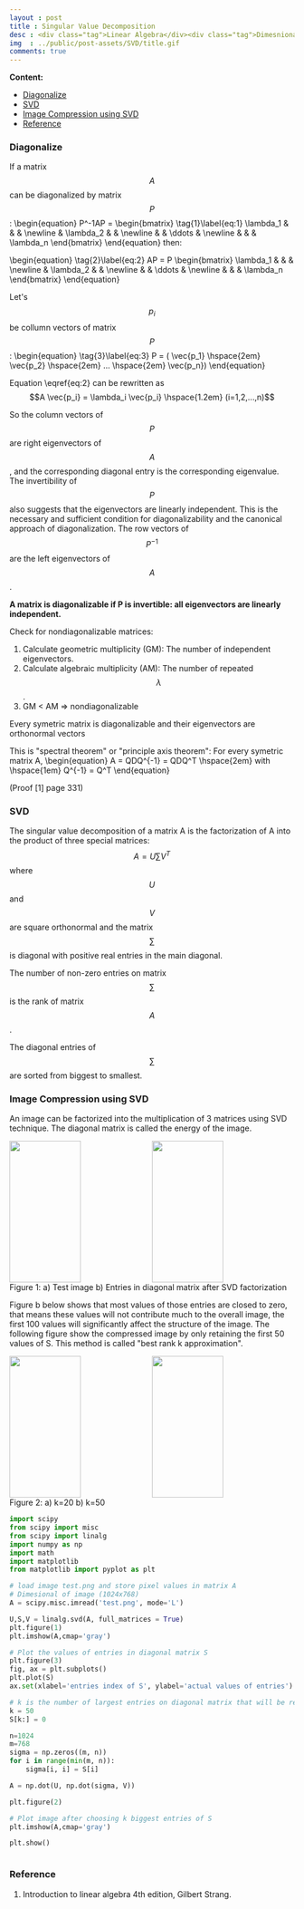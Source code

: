 ```yaml
---
layout : post
title : Singular Value Decomposition
desc : <div class="tag">Linear Algebra</div><div class="tag">Dimesnionality Reduction</div><br> Factorize every matrix into 3 special matrices, application in image compression with python code.
img  : ../public/post-assets/SVD/title.gif
comments: true
---
```


**Content:**
<!-- MarkdownTOC depth=4 -->

- [Diagonalize](#diagonalize)
- [SVD](#svd)
- [Image Compression using SVD](#image-compression-using-svd)
- [Reference](#reference)

<!-- /MarkdownTOC -->

<a name="diagonalize"></a>
### Diagonalize
If a matrix $$A$$ can be diagonalized by matrix $$P$$:
\begin{equation}
P^-1AP = \begin{bmatrix} \tag{1}\label{eq:1}
 \lambda_1 &  &  &  \newline
  & \lambda_2 &  &  \newline
  &  & \ddots  &  \newline
  &  &  & \lambda_n
\end{bmatrix}
\end{equation}
then:

\begin{equation} \tag{2}\label{eq:2}
AP = P \begin{bmatrix}
 \lambda_1 &  &  &  \newline
  & \lambda_2 &  &  \newline
  &  & \ddots  &  \newline
  &  &  & \lambda_n
\end{bmatrix}
\end{equation}

Let's $$p_i$$ be collumn vectors of matrix $$P$$:
\begin{equation} \tag{3}\label{eq:3}
P = ( \vec{p_1} \hspace{2em} \vec{p_2} \hspace{2em} ... \hspace{2em} \vec{p_n}) 
\end{equation}

Equation \eqref{eq:2} can be rewritten as
$$A \vec{p_i} = \lambda_i \vec{p_i} \hspace{1.2em} (i=1,2,...,n)$$ 

So the column vectors of $$P$$ are right eigenvectors of $$A$$, and the corresponding diagonal entry is the corresponding eigenvalue. The invertibility of $$P$$ also suggests that the eigenvectors are linearly independent. This is the necessary and sufficient condition for diagonalizability and the canonical approach of diagonalization. The row vectors of $$P^{-1}$$ are the left eigenvectors of $$A$$.

**A matrix is diagonalizable if P is invertible: all eigenvectors are linearly independent.**

Check for nondiagonalizable matrices:
1. Calculate geometric multiplicity (GM): The number of independent eigenvectors.
2. Calculate algebraic multiplicity (AM): The number of repeated $$\lambda$$.
3. GM < AM => nondiagonalizable

<div class='message'>Every symetric matrix is diagonalizable and their eigenvectors are orthonormal vectors</div>

This is "spectral theorem" or "principle axis theorem": For every symetric matrix A,
\begin{equation}
A = QDQ^{-1} = QDQ^T \hspace{2em} with \hspace{1em} Q^{-1} = Q^T
\end{equation}

(Proof [1] page 331)


<a name="svd"></a>
### SVD

The singular value decomposition of a matrix A is the factorization of A into the product of three special matrices: $$A=U \sum V^T$$ where $$U$$ and $$V$$ are square orthonormal and the matrix $$\sum$$ is diagonal with positive real entries in the main diagonal.

The number of non-zero entries on matrix $$\sum$$ is the rank of matrix $$A$$.

The diagonal entries of $$\sum$$ are sorted from biggest to smallest.

<a name="image-compression-using-svd"></a>
### Image Compression using SVD
An image can be factorized into the multiplication of 3 matrices using SVD technique. The diagonal matrix is called the energy of the image. 

<div class="imgcap">
	<img style="float:left; display: inline-block; width: 50%;" src ="/public/post-assets/SVD/test.png" width = "500" height="250" >
	<img id="fig1" style="float:left; display: inline-block; width: 50%;" src ="/public/post-assets/SVD/diagonal_of_S.png" width = "500" height="250" >
	<div class="thecap">
		Figure 1: a) Test image b) Entries in diagonal matrix after SVD factorization<br>
	</div>
</div>
<div style="clear:left"></div>

Figure b below shows that most values of those entries are closed to zero, that means these values will not contribute much to the overall image, the first 100 values will significantly affect the structure of the image. The following figure show the compressed image by only retaining the first 50 values of S. This method is called "best rank k approximation".

<div class="imgcap">
	<img style="float:left; display: inline-block; width: 50%;" src ="/public/post-assets/SVD/k=20.png" width = "500" height="250" >
	<img id="fig1" style="float:left; display: inline-block; width: 50%;" src ="/public/post-assets/SVD/k=50.png" width = "500" height="250" >
	<div class="thecap">
		Figure 2: a) k=20 b) k=50<br>
	</div>
</div>
<div style="clear:left"></div>

```python
import scipy
from scipy import misc
from scipy import linalg
import numpy as np
import math
import matplotlib
from matplotlib import pyplot as plt

# load image test.png and store pixel values in matrix A
# Dimesional of image (1024x768)
A = scipy.misc.imread('test.png', mode='L')

U,S,V = linalg.svd(A, full_matrices = True)
plt.figure(1)
plt.imshow(A,cmap='gray')

# Plot the values of entries in diagonal matrix S
plt.figure(3)
fig, ax = plt.subplots()
plt.plot(S)
ax.set(xlabel='entries index of S', ylabel='actual values of entries')

# k is the number of largest entries on diagonal matrix that will be retained
k = 50
S[k:] = 0

n=1024
m=768
sigma = np.zeros((m, n))
for i in range(min(m, n)):
	sigma[i, i] = S[i]

A = np.dot(U, np.dot(sigma, V))

plt.figure(2)

# Plot image after choosing k biggest entries of S
plt.imshow(A,cmap='gray')

plt.show()
```
<div style="clear:left;"></div>

<a name="reference"></a>
### Reference
1. Introduction to linear algebra 4th edition, Gilbert Strang.
